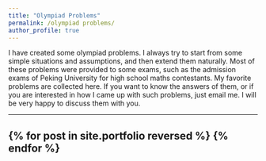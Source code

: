 ```yaml
---
title: "Olympiad Problems"
permalink: /olympiad problems/
author_profile: true
---
```


I have created some olympiad problems. I always try to start from some simple situations and assumptions, and then extend them naturally.  Most of these problems were provided to some exams, such as the admission exams of Peking University for high school maths contestants. My favorite problems are collected here. If you want to know the answers of them, or if you are interested in how I came up with such problems, just email me. I will be very happy to discuss them with you.

---

{% for post in site.portfolio reversed %}
{% endfor %}
---
